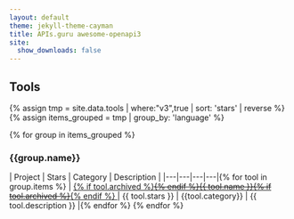 ```yaml
---
layout: default
theme: jekyll-theme-cayman
title: APIs.guru awesome-openapi3
site:
  show_downloads: false
---
```


## Tools

{% assign tmp = site.data.tools | where:"v3",true | sort: 'stars' | reverse %}
{% assign items_grouped = tmp | group_by: 'language' %}

{% for group in items_grouped %}
### {{group.name}}
| Project | Stars | Category | Description |
|---|---|---|---|{% for tool in group.items %}
| <a href="{{ tool.github }}" data-json="{{ tool | jsonify | url_encode }}"> {% if tool.archived %}~~{% endif %}{{ tool.name }}{% if tool.archived %}~~{% endif %} </a> | {{ tool.stars }} | {{tool.category}} | {{ tool.description }} |{% endfor %}
{% endfor %}

<script src="https://unpkg.com/tippy.js@3/dist/tippy.all.min.js"></script>
<script src="https://cdnjs.cloudflare.com/ajax/libs/zepto/1.2.0/zepto.min.js"></script>

<script type="text/javascript">
  function plural(value,word){
    if (!value) value = 0;
    return value+' '+word+(value === 1 ? '' : 's');
  }
  $(document).ready(function(){
    $('a').each(function(i,e){
        if ($(e).data('json')) {
            var d = JSON.parse(decodeURIComponent($(e).data('json')));
            tippy(e,{ content: plural(d.watch,'watcher')+', '+plural(d.forks,'fork')+' and '+plural(d.issues,'issue')+'. '+(d.license ? 'License:&nbsp;'+d.license : '')+(d.downloadStr ? ' Downloads: '+d.downloadStr : '')});
        }
    });
  });
</script>

